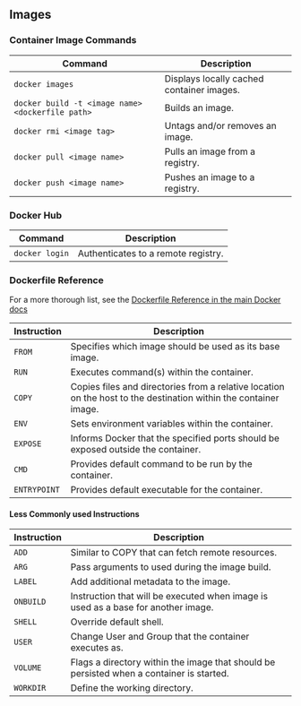 ## Images

### Container Image Commands

| Command                                          | Description                               |
|--------------------------------------------------|-------------------------------------------|
| `docker images`                                  | Displays locally cached container images. |
| `docker build -t <image name> <dockerfile path>` | Builds an image.                          |
| `docker rmi <image tag>`                         | Untags and/or removes an image.           |
| `docker pull <image name>`                       | Pulls an image from a registry.           |
| `docker push <image name>`                       | Pushes an image to a registry.            |

### Docker Hub

| Command        | Description                         |
|----------------|-------------------------------------|
| `docker login` | Authenticates to a remote registry. |

### Dockerfile Reference

For a more thorough list, see the [Dockerfile Reference in the main Docker docs][dockerfile]

| Instruction  | Description                                                                                                      |
|--------------|------------------------------------------------------------------------------------------------------------------|
| `FROM`       | Specifies which image should be used as its base image.                                                          |
| `RUN`        | Executes command(s) within the container.                                                                        |
| `COPY`       | Copies files and directories from a relative location on the host to the destination within the container image. |
| `ENV`        | Sets environment variables within the container.                                                                 |
| `EXPOSE`     | Informs Docker that the specified ports should be exposed outside the container.                                 |
| `CMD`        | Provides default command to be run by the container.                                                             |
| `ENTRYPOINT` | Provides default executable for the container.                                                                   |

#### Less Commonly used Instructions

| Instruction | Description                                                                              |
|-------------|------------------------------------------------------------------------------------------|
| `ADD`       | Similar to COPY that can fetch remote resources.                                         |
| `ARG`       | Pass arguments to used during the image build.                                           |
| `LABEL`     | Add additional metadata to the image.                                                    |
| `ONBUILD`   | Instruction that will be executed when image is used as a base for another image.        |
| `SHELL`     | Override default shell.                                                                  |
| `USER`      | Change User and Group that the container executes as.                                    |
| `VOLUME`    | Flags a directory within the image that should be persisted when a container is started. |
| `WORKDIR`   | Define the working directory.                                                            |


[dockerfile]: https://docs.docker.com/engine/reference/builder/